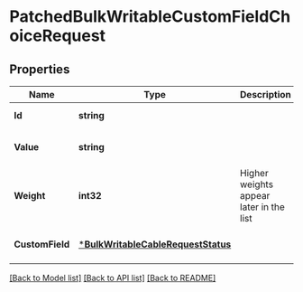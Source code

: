 # PatchedBulkWritableCustomFieldChoiceRequest

## Properties
Name | Type | Description | Notes
------------ | ------------- | ------------- | -------------
**Id** | **string** |  | [default to null]
**Value** | **string** |  | [optional] [default to null]
**Weight** | **int32** | Higher weights appear later in the list | [optional] [default to null]
**CustomField** | [***BulkWritableCableRequestStatus**](BulkWritableCableRequest_status.md) |  | [optional] [default to null]

[[Back to Model list]](../README.md#documentation-for-models) [[Back to API list]](../README.md#documentation-for-api-endpoints) [[Back to README]](../README.md)

